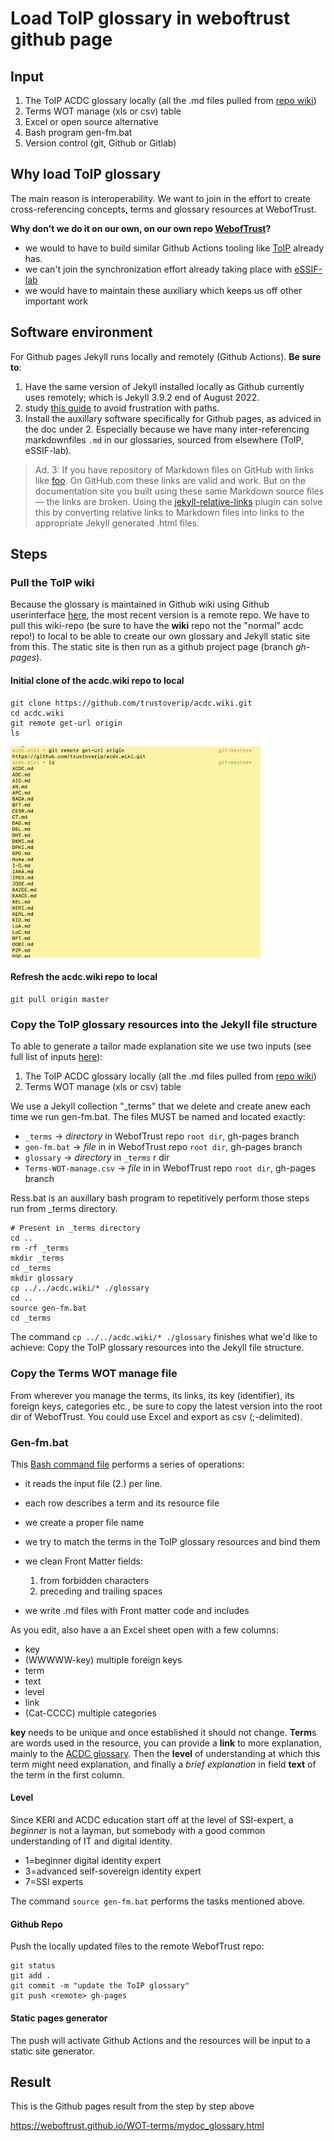 # Load ToIP glossary in weboftrust github page

## Input

1. The ToIP ACDC glossary locally (all the .md files pulled from [repo wiki](https://github.com/trustoverip/acdc/wiki))
2. Terms WOT manage (xls or csv) table
3. Excel or open source alternative
4. Bash program gen-fm.bat
5. Version control (git, Github or Gitlab)

## Why load ToIP glossary

The main reason is interoperability. We want to join in the effort to create cross-referencing concepts, terms and glossary resources at WebofTrust.

**Why don't we do it on our own, on our own repo [WebofTrust](https://github.com/WebOfTrust)?**
- we would to have to build similar Github Actions tooling like [ToIP](https://wiki.trustoverip.org/display/HOME/Terms+Wikis) already has.
- we can't join the synchronization effort already taking place with [eSSIF-lab]()
- we would have to maintain these auxiliary which keeps us off other important work

## Software environment

For Github pages Jekyll runs locally and remotely (Github Actions). **Be sure to**:
1. Have the same version of Jekyll installed locally as Github currently uses remotely; which is Jekyll 3.9.2 end of August 2022.
2. study [this guide](https://mademistakes.com/mastering-jekyll/how-to-link/) to avoid frustration with paths.
3. Install the auxillary software specifically for Github pages, as adviced in the doc under 2. Especially because we have many inter-referencing markdownfiles `.md` in our glossaries, sourced from elsewhere (ToIP, eSSIF-lab). 

> Ad. 3:
> If you have repository of Markdown files on GitHub with links like [foo](bar.md). On GitHub.com these links are valid and work. But on the documentation site you built using these same Markdown source files — the links are broken.
> Using the [jekyll-relative-links](https://github.com/benbalter/jekyll-relative-links) plugin can solve this by converting relative links to Markdown files into links to the appropriate Jekyll generated .html files.

## Steps

### Pull the ToIP wiki

Because the glossary is maintained in Github wiki using Github userinterface [here](https://github.com/trustoverip/acdc/wiki), the most recent version is a remote repo. We have to pull this wiki-repo (be sure to have the **wiki** repo not the "normal" acdc repo!) to local to be able to create our own glossary and Jekyll static site from this. The static site is then run as a github project page (branch *gh-pages*).

#### Initial clone of the acdc.wiki repo to local

```
git clone https://github.com/trustoverip/acdc.wiki.git
cd acdc.wiki
git remote get-url origin 
ls
```

<img src="./images/wiki-repo-ls.png" width="400" alt="wiki-repo-ls-result">

#### Refresh the acdc.wiki repo to local

```
git pull origin master
```

### Copy the ToIP glossary resources into the Jekyll file structure

To able to generate a tailor made explanation site we use two inputs (see full list of inputs [here](#input)):
1. The ToIP ACDC glossary locally (all the .md files pulled from [repo wiki](https://github.com/trustoverip/acdc/wiki))
2. Terms WOT manage (xls or csv) table

We use a Jekyll collection "_terms" that we delete and create anew each time we run gen-fm.bat. The files MUST be named and located exactly:

- `_terms` -> *directory* in WebofTrust repo `root dir`, gh-pages branch
- `gen-fm.bat` -> *file* in in WebofTrust repo `root dir`, gh-pages branch
- `glossary` -> *directory* in `_terms` r dir
- `Terms-WOT-manage.csv` -> *file* in in WebofTrust repo `root dir`, gh-pages branch

Ress.bat is an auxillary bash program to repetitively perform those steps run from _terms directory.
```
# Present in _terms directory
cd ..
rm -rf _terms
mkdir _terms
cd _terms
mkdir glossary
cp ../../acdc.wiki/* ./glossary
cd ..
source gen-fm.bat
cd _terms

```

The command `cp ../../acdc.wiki/* ./glossary` finishes what we'd like to achieve: Copy the ToIP glossary resources into the Jekyll file structure.

### Copy the Terms WOT manage file
From wherever you manage the terms, its links, its key (identifier), its foreign keys, categories etc., be sure to copy the latest version into the root dir of WebofTrust.
You could use Excel and export as csv (;-delimited).

### Gen-fm.bat

This [Bash command file](https://github.com/WebOfTrust/WOT-terms/blob/main/gen-fm.bat) performs a series of operations:

- it reads the input file (2.) per line.
- each row describes a term and its resource file
- we create a proper file name
- we try to match the terms in the ToIP glossary resources and bind them
- we clean Front Matter fields:

    1. from forbidden characters
    2. preceding and trailing spaces

- we write .md files with Front matter code and includes

As you edit, also have a an Excel sheet open with a few columns:

- key
- (WWWWW-key) multiple foreign keys
- term
- text
- level
- link
- (Cat-CCCC) multiple categories

**key** needs to be unique and once established it should not change.
**Term**s are words used in the resource, you can provide a **link** to more explanation, mainly to the [ACDC glossary](https://github.com/trustoverip/acdc/wiki/).  Then the **level** of understanding at which this term might need explanation, and finally a *brief explanation* in field **text** of the term in the first column.

#### Level

Since KERI and ACDC education start off at the level of SSI-expert, a *beginner* is not a layman, but somebody with a good common understanding of IT and digital identity.

- 1=beginner digital identity expert
- 3=advanced self-sovereign identity expert
- 7=SSI experts

The command `source gen-fm.bat` performs the tasks mentioned above.


#### Github Repo

Push the locally updated files to the remote WebofTrust repo:
```
git status
git add .
git commit -m "update the ToIP glossary"
git push <remote> gh-pages
```

#### Static pages generator

The push will activate Github Actions and the resources will be input to a static site generator.


## Result

This is the Github pages result from the step by step above

https://weboftrust.github.io/WOT-terms/mydoc_glossary.html
